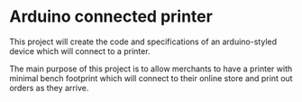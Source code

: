 # Arduino connected printer
This project will create the code and specifications of an arduino-styled device which will connect to a printer.

The main purpose of this project is to allow merchants to have a printer with minimal bench footprint which will connect to their online store and print out orders as they arrive.
